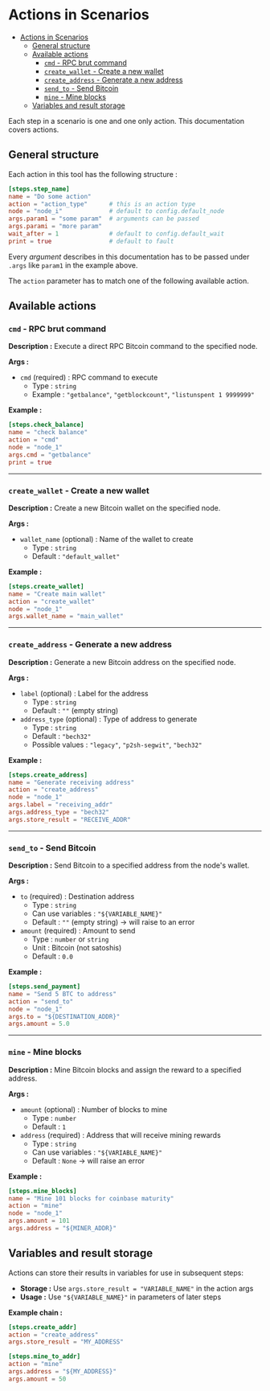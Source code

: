 # Actions in Scenarios

- [Actions in Scenarios](#actions-in-scenarios)
  - [General structure](#general-structure)
  - [Available actions](#available-actions)
    - [`cmd` - RPC brut command](#cmd---rpc-brut-command)
    - [`create_wallet` - Create a new wallet](#create_wallet---create-a-new-wallet)
    - [`create_address` - Generate a new address](#create_address---generate-a-new-address)
    - [`send_to` - Send Bitcoin](#send_to---send-bitcoin)
    - [`mine` - Mine blocks](#mine---mine-blocks)
  - [Variables and result storage](#variables-and-result-storage)

Each step in a scenario is one and one only action. This documentation covers actions.

## General structure

Each action in this tool has the following structure :

```toml
[steps.step_name]
name = "Do some action"
action = "action_type"      # this is an action type
node = "node_i"             # default to config.default_node
args.param1 = "some param"  # arguments can be passed
args.parami = "more param"
wait_after = 1              # default to config.default_wait
print = true                # default to fault
```

Every *argument* describes in this documentation has to be passed under `.args` like `param1` in the example above.

The `action` parameter has to match one of the following available action. 

## Available actions


### `cmd` - RPC brut command

**Description :** Execute a direct RPC Bitcoin command to the specified node.

**Args :**

- `cmd` (required) : RPC command to execute
  - Type : `string`
  - Example : `"getbalance"`, `"getblockcount"`, `"listunspent 1 9999999"`
  
**Example :**
```toml
[steps.check_balance]
name = "check balance"
action = "cmd"
node = "node_1"
args.cmd = "getbalance"
print = true
```

---

### `create_wallet` - Create a new wallet

**Description :** Create a new Bitcoin wallet on the specified node.

**Args :**

- `wallet_name` (optional) : Name of the wallet to create
  - Type : `string`
  - Default : `"default_wallet"`
  
**Example :**
```toml
[steps.create_wallet]
name = "Create main wallet"
action = "create_wallet"
node = "node_1"
args.wallet_name = "main_wallet"
```

---

### `create_address` - Generate a new address

**Description :** Generate a new Bitcoin address on the specified node.

**Args :**

- `label` (optional) : Label for the address
  - Type : `string`
  - Default : `""` (empty string)
- `address_type` (optional) : Type of address to generate
  - Type : `string`
  - Default : `"bech32"`
  - Possible values : `"legacy"`, `"p2sh-segwit"`, `"bech32"`
  
**Example :**
```toml
[steps.create_address]
name = "Generate receiving address"
action = "create_address"
node = "node_1"
args.label = "receiving_addr"
args.address_type = "bech32"
args.store_result = "RECEIVE_ADDR"
```

---

### `send_to` - Send Bitcoin

**Description :** Send Bitcoin to a specified address from the node's wallet.

**Args :**

- `to` (required) : Destination address
  - Type : `string`
  - Can use variables : `"${VARIABLE_NAME}"`
  - Default : `""` (empty string) → will raise to an error
- `amount` (required) : Amount to send
  - Type : `number` or `string`
  - Unit : Bitcoin (not satoshis)
  - Default : `0.0`
  
**Example :**
```toml
[steps.send_payment]
name = "Send 5 BTC to address"
action = "send_to"
node = "node_1"
args.to = "${DESTINATION_ADDR}"
args.amount = 5.0
```

---

### `mine` - Mine blocks

**Description :** Mine Bitcoin blocks and assign the reward to a specified address.

**Args :**

- `amount` (optional) : Number of blocks to mine
  - Type : `number`
  - Default : `1`
- `address` (required) : Address that will receive mining rewards
  - Type : `string`
  - Can use variables : `"${VARIABLE_NAME}"`
  - Default : `None` → will raise an error
  
**Example :**
```toml
[steps.mine_blocks]
name = "Mine 101 blocks for coinbase maturity"
action = "mine"
node = "node_1"
args.amount = 101
args.address = "${MINER_ADDR}"
```

## Variables and result storage

Actions can store their results in variables for use in subsequent steps:

- **Storage :** Use `args.store_result = "VARIABLE_NAME"` in the action args
- **Usage :** Use `"${VARIABLE_NAME}"` in parameters of later steps

**Example chain :**
```toml
[steps.create_addr]
action = "create_address"
args.store_result = "MY_ADDRESS"

[steps.mine_to_addr]
action = "mine"
args.address = "${MY_ADDRESS}"
args.amount = 50
```